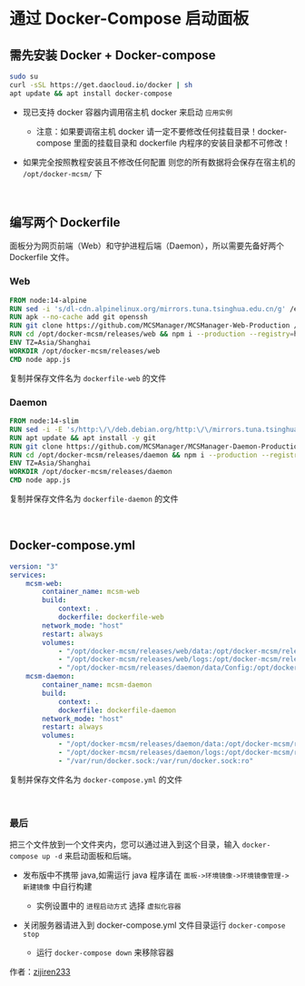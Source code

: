 # 通过 Docker-Compose 启动面板


## 需先安装 Docker + Docker-compose

```bash
sudo su
curl -sSL https://get.daocloud.io/docker | sh
apt update && apt install docker-compose
```

- 现已支持 docker 容器内调用宿主机 docker 来启动 `应用实例`

    - 注意：如果要调宿主机 docker 请一定不要修改任何挂载目录！docker-compose 里面的挂载目录和 dockerfile 内程序的安装目录都不可修改！

- 如果完全按照教程安装且不修改任何配置 则您的所有数据将会保存在宿主机的 `/opt/docker-mcsm/` 下

<br />


## 编写两个 Dockerfile

面板分为网页前端（Web）和守护进程后端（Daemon），所以需要先备好两个 Dockerfile 文件。

### Web 


```dockerfile
FROM node:14-alpine
RUN sed -i 's/dl-cdn.alpinelinux.org/mirrors.tuna.tsinghua.edu.cn/g' /etc/apk/repositories
RUN apk --no-cache add git openssh
RUN git clone https://github.com/MCSManager/MCSManager-Web-Production /opt/docker-mcsm/releases/web
RUN cd /opt/docker-mcsm/releases/web && npm i --production --registry=https://registry.npmmirror.com
ENV TZ=Asia/Shanghai
WORKDIR /opt/docker-mcsm/releases/web
CMD node app.js
```

复制并保存文件名为 `dockerfile-web` 的文件


### Daemon

```dockerfile
FROM node:14-slim
RUN sed -i -E 's/http:\/\/deb.debian.org/http:\/\/mirrors.tuna.tsinghua.edu.cn/g' /etc/apt/sources.list
RUN apt update && apt install -y git
RUN git clone https://github.com/MCSManager/MCSManager-Daemon-Production /opt/docker-mcsm/releases/daemon
RUN cd /opt/docker-mcsm/releases/daemon && npm i --production --registry=https://registry.npmmirror.com
ENV TZ=Asia/Shanghai
WORKDIR /opt/docker-mcsm/releases/daemon
CMD node app.js
```

复制并保存文件名为 `dockerfile-daemon` 的文件

<br />

## Docker-compose.yml

```yml
version: "3"
services:
    mcsm-web:
        container_name: mcsm-web
        build:
            context: .
            dockerfile: dockerfile-web
        network_mode: "host"
        restart: always
        volumes:
            - "/opt/docker-mcsm/releases/web/data:/opt/docker-mcsm/releases/web/data"
            - "/opt/docker-mcsm/releases/web/logs:/opt/docker-mcsm/releases/web/logs"
            - "/opt/docker-mcsm/releases/daemon/data/Config:/opt/docker-mcsm/releases/daemon/data/Config:ro"
    mcsm-daemon:
        container_name: mcsm-daemon
        build:
            context: .
            dockerfile: dockerfile-daemon
        network_mode: "host"
        restart: always
        volumes:
            - "/opt/docker-mcsm/releases/daemon/data:/opt/docker-mcsm/releases/daemon/data"
            - "/opt/docker-mcsm/releases/daemon/logs:/opt/docker-mcsm/releases/daemon/logs"
            - "/var/run/docker.sock:/var/run/docker.sock:ro"
```

复制并保存文件名为 `docker-compose.yml` 的文件

<br />

### 最后

把三个文件放到一个文件夹内，您可以通过进入到这个目录，输入 `docker-compose up -d` 来启动面板和后端。

- 发布版中不携带 java,如需运行 java 程序请在 `面板->环境镜像->环境镜像管理->新建镜像` 中自行构建

    - 实例设置中的 `进程启动方式` 选择 `虚拟化容器`

- 关闭服务器请进入到 docker-compose.yml 文件目录运行 `docker-compose stop`

    - 运行 `docker-compose down` 来移除容器

作者：[zijiren233](https://github.com/zijiren233/docker-mcsm)